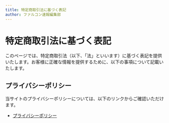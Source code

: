 ```yaml
---
title: 特定商取引法に基づく表記
author: ファルコン速報編集部
---
```


# 特定商取引法に基づく表記

このページでは、特定商取引法（以下、「法」といいます）に基づく表記を提供いたします。お客様に正確な情報を提供するために、以下の事項について記載いたします。

## プライバシーポリシー

当サイトのプライバシーポリシーについては、以下のリンクからご確認いただけます。

- [プライバシーポリシー](/privacy-policy)

